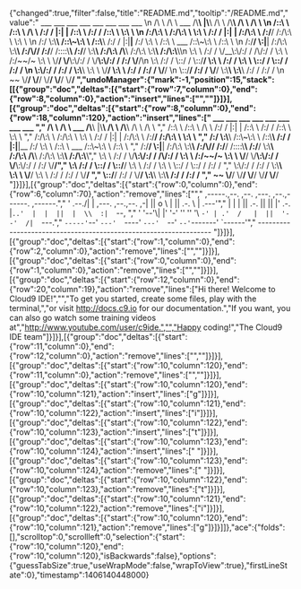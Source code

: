 {"changed":true,"filter":false,"title":"README.md","tooltip":"/README.md","value":"      ___           ___                       ___       ___           ___           ___           ___           ___     \n     /\\  \\         /\\  \\          ___        /\\__\\     |\\__\\         /\\  \\         /\\__\\         /\\  \\         /\\  \\    \n    /::\\  \\       /::\\  \\        /\\  \\      /:/  /     |:|  |       /::\\  \\       /:/  /        /::\\  \\        \\:\\  \\   \n   /:/\\:\\  \\     /:/\\:\\  \\       \\:\\  \\    /:/  /      |:|  |      /:/\\:\\  \\     /:/__/        /:/\\:\\  \\        \\:\\  \\  \n  /:/  \\:\\__\\   /::\\~\\:\\  \\      /::\\__\\  /:/  /       |:|__|__   /:/  \\:\\  \\   /::\\  \\ ___   /::\\~\\:\\  \\       /::\\  \\ \n /:/__/ \\:|__| /:/\\:\\ \\:\\__\\  __/:/\\/__/ /:/__/        /::::\\__\\ /:/__/ \\:\\__\\ /:/\\:\\  /\\__\\ /:/\\:\\ \\:\\__\\     /:/\\:\\__\\\n \\:\\  \\ /:/  / \\/__\\:\\/:/  / /\\/:/  /    \\:\\  \\       /:/~~/~    \\:\\  \\  \\/__/ \\/__\\:\\/:/  / \\/__\\:\\/:/  /    /:/  \\/__/\n  \\:\\  /:/  /       \\::/  /  \\::/__/      \\:\\  \\     /:/  /       \\:\\  \\            \\::/  /       \\::/  /    /:/  /     \n   \\:\\/:/  /        /:/  /    \\:\\__\\       \\:\\  \\    \\/__/         \\:\\  \\           /:/  /        /:/  /     \\/__/      \n    \\::/__/        /:/  /      \\/__/        \\:\\__\\                  \\:\\__\\         /:/  /        /:/  /                 \n     ~~            \\/__/                     \\/__/                   \\/__/         \\/__/         \\/__/                  ","undoManager":{"mark":-1,"position":15,"stack":[[{"group":"doc","deltas":[{"start":{"row":7,"column":0},"end":{"row":8,"column":0},"action":"insert","lines":["",""]}]}],[{"group":"doc","deltas":[{"start":{"row":8,"column":0},"end":{"row":18,"column":120},"action":"insert","lines":["      ___           ___                       ___       ___           ___           ___           ___           ___     ","     /\\  \\         /\\  \\          ___        /\\__\\     |\\__\\         /\\  \\         /\\__\\         /\\  \\         /\\  \\    ","    /::\\  \\       /::\\  \\        /\\  \\      /:/  /     |:|  |       /::\\  \\       /:/  /        /::\\  \\        \\:\\  \\   ","   /:/\\:\\  \\     /:/\\:\\  \\       \\:\\  \\    /:/  /      |:|  |      /:/\\:\\  \\     /:/__/        /:/\\:\\  \\        \\:\\  \\  ","  /:/  \\:\\__\\   /::\\~\\:\\  \\      /::\\__\\  /:/  /       |:|__|__   /:/  \\:\\  \\   /::\\  \\ ___   /::\\~\\:\\  \\       /::\\  \\ "," /:/__/ \\:|__| /:/\\:\\ \\:\\__\\  __/:/\\/__/ /:/__/        /::::\\__\\ /:/__/ \\:\\__\\ /:/\\:\\  /\\__\\ /:/\\:\\ \\:\\__\\     /:/\\:\\__\\"," \\:\\  \\ /:/  / \\/__\\:\\/:/  / /\\/:/  /    \\:\\  \\       /:/~~/~    \\:\\  \\  \\/__/ \\/__\\:\\/:/  / \\/__\\:\\/:/  /    /:/  \\/__/","  \\:\\  /:/  /       \\::/  /  \\::/__/      \\:\\  \\     /:/  /       \\:\\  \\            \\::/  /       \\::/  /    /:/  /     ","   \\:\\/:/  /        /:/  /    \\:\\__\\       \\:\\  \\    \\/__/         \\:\\  \\           /:/  /        /:/  /     \\/__/      ","    \\::/__/        /:/  /      \\/__/        \\:\\__\\                  \\:\\__\\         /:/  /        /:/  /                 ","     ~~            \\/__/                     \\/__/                   \\/__/         \\/__/         \\/__/                  "]}]}],[{"group":"doc","deltas":[{"start":{"row":0,"column":0},"end":{"row":6,"column":70},"action":"remove","lines":["","     ,-----.,--.                  ,--. ,---.   ,--.,------.  ,------.","    '  .--./|  | ,---. ,--.,--. ,-|  || o   \\  |  ||  .-.  \\ |  .---'","    |  |    |  || .-. ||  ||  |' .-. |`..'  |  |  ||  |  \\  :|  `--, ","    '  '--'\\|  |' '-' ''  ''  '\\ `-' | .'  /   |  ||  '--'  /|  `---.","     `-----'`--' `---'  `----'  `---'  `--'    `--'`-------' `------'","    ----------------------------------------------------------------- "]}]}],[{"group":"doc","deltas":[{"start":{"row":1,"column":0},"end":{"row":2,"column":0},"action":"remove","lines":["",""]}]}],[{"group":"doc","deltas":[{"start":{"row":0,"column":0},"end":{"row":1,"column":0},"action":"remove","lines":["",""]}]}],[{"group":"doc","deltas":[{"start":{"row":12,"column":0},"end":{"row":20,"column":19},"action":"remove","lines":["Hi there! Welcome to Cloud9 IDE!","","To get you started, create some files, play with the terminal,","or visit http://docs.c9.io for our documentation.","If you want, you can also go watch some training videos at","http://www.youtube.com/user/c9ide.","","Happy coding!","The Cloud9 IDE team"]}]}],[{"group":"doc","deltas":[{"start":{"row":11,"column":0},"end":{"row":12,"column":0},"action":"remove","lines":["",""]}]}],[{"group":"doc","deltas":[{"start":{"row":10,"column":120},"end":{"row":11,"column":0},"action":"remove","lines":["",""]}]}],[{"group":"doc","deltas":[{"start":{"row":10,"column":120},"end":{"row":10,"column":121},"action":"insert","lines":["g"]}]}],[{"group":"doc","deltas":[{"start":{"row":10,"column":121},"end":{"row":10,"column":122},"action":"insert","lines":["i"]}]}],[{"group":"doc","deltas":[{"start":{"row":10,"column":122},"end":{"row":10,"column":123},"action":"insert","lines":["t"]}]}],[{"group":"doc","deltas":[{"start":{"row":10,"column":123},"end":{"row":10,"column":124},"action":"insert","lines":[" "]}]}],[{"group":"doc","deltas":[{"start":{"row":10,"column":123},"end":{"row":10,"column":124},"action":"remove","lines":[" "]}]}],[{"group":"doc","deltas":[{"start":{"row":10,"column":122},"end":{"row":10,"column":123},"action":"remove","lines":["t"]}]}],[{"group":"doc","deltas":[{"start":{"row":10,"column":121},"end":{"row":10,"column":122},"action":"remove","lines":["i"]}]}],[{"group":"doc","deltas":[{"start":{"row":10,"column":120},"end":{"row":10,"column":121},"action":"remove","lines":["g"]}]}]]},"ace":{"folds":[],"scrolltop":0,"scrollleft":0,"selection":{"start":{"row":10,"column":120},"end":{"row":10,"column":120},"isBackwards":false},"options":{"guessTabSize":true,"useWrapMode":false,"wrapToView":true},"firstLineState":0},"timestamp":1406140448000}